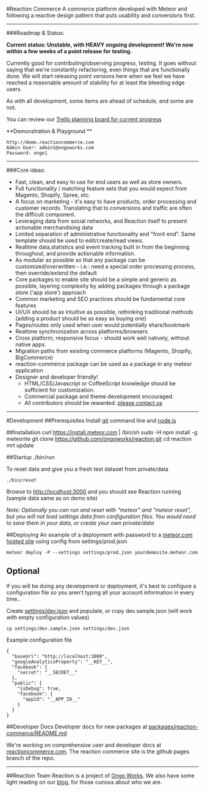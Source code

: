 #Reaction Commerce
A commerce platform developed with Meteor and following a reactive design pattern that puts usability and conversions first.


---
###Roadmap & Status:

**Current status: Unstable, with HEAVY ongoing development! We're now within a few weeks of a point release for testing.**

Currently good for contributing/observing progress, testing. It goes without saying that we're constantly refactoring, even things that are functionally done. We will start releasing point versions here when we feel we have reached a reasonable amount of stability for at least the bleeding edge users.

As with all development, some items are ahead of schedule, and some are not.

You can review our [Trello planning board for current progress](https://trello.com/b/ffwTH3tc/reaction-commerce)

**Demonstration & Playground **

	http://demo.reactioncommerce.com
	Admin User: admin1@ongoworks.com
	Password: ongo1


---
###Core ideas:


* Fast, clean, and easy to use for end users as well as store owners.
* Full functionality / matching feature sets that you would expect from Magento, Shopify, Spree, etc.
* A focus on marketing - it's easy to have products, order processing and customer records. Translating that to conversions and traffic are often the difficult component.
* Leveraging data from social networks, and Reaction itself to present actionable merchandising data
* Limited separation of administrative functionality and "front end". Same template should be used to edit/create/read views.
* Realtime data,statistics and event tracking built in from the beginning throughout, and provide actionable information.
* As modular as possible so that any package can be customized/overwritten - i.e.: need a special order processing process, then override/extend the default
* Core packages to enable site should be a simple and generic as possible, layering complexity by adding packages through a package store ('app store') approach
* Common marketing and SEO practices should be fundamental core features
* UI/UX should be as intuitive as possible, rethinking traditional methods (adding a product should be as easy as buying one)
* Pages/routes only used when user would potentially share/bookmark
* Realtime synchronization across platforms/browsers
* Cross platform, responsive focus - should work well natively, without native apps.
* Migration paths from existing commerce platforms (Magento, Shopify, BigCommerce)
* reaction-commerce package can be used as a package in any meteor application
* Designer and developer friendly!
	*  HTML/CSS/Javascript or CoffeeScript knowledge should be sufficient for customization.
	*  Commercial package and theme development encouraged.
	* All contributors should be rewarded. [please contact us](mailto:hello@ongoworks.com)

---
#Development
##Prerequisites
Install [git](https://github.com/blog/1510-installing-git-from-github-for-mac) command line and [node.js](http://nodejs.org/)

##Installation
    curl https://install.meteor.com | /bin/sh
    sudo -H npm install -g meteorite
    git clone https://github.com/ongoworks/reaction.git
    cd reaction
    mrt update


##Startup
	./bin/run

To reset data and give you a fresh test dataset from private/data

	./bin/reset

Browse to [http://localhost:3000](http://localhost:3000) and you should see Reaction running (sample data same as on demo site)

*Note: Optionally you can run and reset with "meteor" and "meteor reset", but you will not load settings data from configuration files. You would need to save them in your data, or create your own private/data*

##Deploying
An example of a deployment with password to a [meteor.com hosted site](http://docs.meteor.com/#deploying) using config from settings/prod.json

	meteor deploy -P --settings settings/prod.json yourdemosite.meteor.com

## Optional
If you will be doing any development or deployment, it's best to configure a configuration file so you aren't typing all your account information in every time..

Create [settings/dev.json](https://github.com/ongoworks/reaction/blob/master/settings/dev.sample.json) and populate, or copy dev.sample.json (will work with empty configuration values)

	cp settings/dev.sample.json settings/dev.json

Example configuration file

	{
	  "baseUrl": "http://localhost:3000",
	  "googleAnalyticsProperty": "__KEY__",
	  "facebook": {
	    "secret": "__SECRET__"
	  },
	  "public": {
	    "isDebug": true,
	    "facebook": {
	      "appId": "__APP_ID__"
	    }
	  }
	}

##Developer Docs
Developer docs for new packages at [packages/reaction-commerce/README.md](https://github.com/ongoworks/reaction/tree/master/packages/reaction-commerce)

We're working on comprehensive user and developer docs at [reactioncommerce.com](http://reactioncommerce.com). The reaction commerce site is the github pages branch of the repo.

---
##Reaction Team
Reaction is a project of [Ongo Works](http://ongoworks.com). We also have some light reading on our [blog](http://blog.ongoworks.com/), for those curious about who we are.

